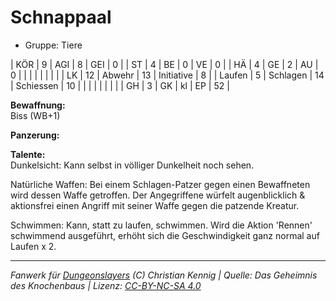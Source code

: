 # Schnappaal  
- Gruppe: Tiere  

| KÖR    | 9  | AGI      | 8  | GEI        | 0  |
| ST     | 4  | BE       | 0  | VE         | 0  |
| HÄ     | 4  | GE       | 2  | AU         | 0  |
|        |    |          |    |            |    |
| LK     | 12 | Abwehr   | 13 | Initiative | 8  |
| Laufen | 5  | Schlagen | 14 | Schiessen  | 10 |
|        |    |          |    |            |    |
| GH     | 3  | GK       | kl | EP         | 52 |


**Bewaffnung:**  
Biss (WB+1)

**Panzerung:**  


**Talente:**  
Dunkelsicht: Kann selbst in völliger Dunkelheit noch sehen.

Natürliche Waffen: Bei einem Schlagen-Patzer gegen einen Bewaffneten wird dessen Waffe getroffen. Der Angegriffene würfelt augenblicklich & aktionsfrei einen Angriff mit seiner Waffe gegen die patzende Kreatur.

Schwimmen: Kann, statt zu laufen, schwimmen. Wird die Aktion 'Rennen' schwimmend ausgeführt, erhöht sich die Geschwindigkeit ganz normal auf Laufen x 2.





___
*Fanwerk für [Dungeonslayers](https://www.dungeonslayers.net/) (C) Christian Kennig | Quelle: Das Geheimnis des Knochenbaus | Lizenz: [CC-BY-NC-SA 4.0](https://creativecommons.org/licenses/by-nc-sa/4.0/deed.de)*